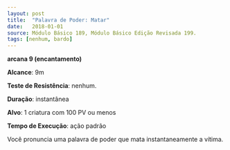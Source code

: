 ```yaml
---
layout: post
title:  "Palavra de Poder: Matar"
date:   2018-01-01
source: Módulo Básico 189, Módulo Básico Edição Revisada 199.
tags: [nenhum, bardo]
---
```


**arcana 9 (encantamento)**

**Alcance**: 9m

**Teste de Resistência**: nenhum.

**Duração**: instantânea

**Alvo**: 1 criatura com 100 PV ou menos

**Tempo de Execução**: ação padrão

Você pronuncia uma palavra de poder que mata instantaneamente a vítima.
